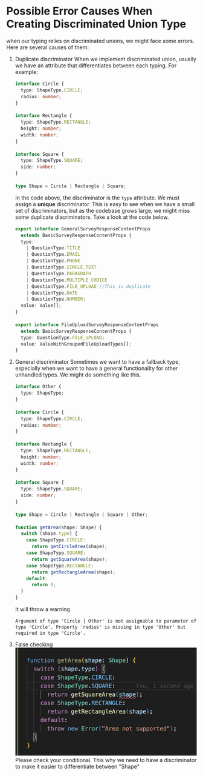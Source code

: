# Possible Error Causes When Creating Discriminated Union Type

when our typing relies on discriminated unions, we might face some errors. Here are several causes of them:

1. Duplicate discriminator
   When we implement discriminated union, usually we have an attribute that differentiates between each typing. For example:

   ```typescript
   interface Circle {
     type: ShapeType.CIRCLE;
     radius: number;
   }

   interface Rectangle {
     type: ShapeType.RECTANGLE;
     height: number;
     width: number;
   }

   interface Square {
     type: ShapeType.SQUARE;
     side: number;
   }

   type Shape = Circle | Rectangle | Square;
   ```

   In the code above, the discriminator is the `type` attribute. We must assign a **unique** discriminator. This is easy to see when we have a small set of discriminators, but as the codebase grows large, we might miss some duplicate discriminators. Take a look at the code below.

   ```typescript
   export interface GeneralSurveyResponseContentProps
     extends BasicSurveyResponseContentProps {
     type:
       | QuestionType.TITLE
       | QuestionType.EMAIL
       | QuestionType.PHONE
       | QuestionType.SINGLE_TEXT
       | QuestionType.PARAGRAPH
       | QuestionType.MULTIPLE_CHOICE
       | QuestionType.FILE_UPLOAD //This is duplicate
       | QuestionType.DATE
       | QuestionType.NUMBER;
     value: Value[];
   }

   export interface FileUploadSurveyResponseContentProps
     extends BasicSurveyResponseContentProps {
     type: QuestionType.FILE_UPLOAD;
     value: ValueWithGroupedFileUploadTypes[];
   }
   ```

2. General discriminator
   Sometimes we want to have a fallback type, especially when we want to have a general functionality for other unhandled types. We might do something like this.

   ```typescript
   interface Other {
     type: ShapeType;
   }

   interface Circle {
     type: ShapeType.CIRCLE;
     radius: number;
   }

   interface Rectangle {
     type: ShapeType.RECTANGLE;
     height: number;
     width: number;
   }

   interface Square {
     type: ShapeType.SQUARE;
     side: number;
   }

   type Shape = Circle | Rectangle | Square | Other;

   function getArea(shape: Shape) {
     switch (shape.type) {
       case ShapeType.CIRCLE:
         return getCircleArea(shape);
       case ShapeType.SQUARE:
         return getSquareArea(shape);
       case ShapeType.RECTANGLE:
         return getRectangleArea(shape);
       default:
         return 0;
     }
   }
   ```

   It will throw a warning

   ```
   Argument of type 'Circle | Other' is not assignable to parameter of type 'Circle'. Property 'radius' is missing in type 'Other' but required in type 'Circle'.
   ```

3. False checking
   ![](/typescript/assets/false-checking.png)
   Please check your conditional. This why we need to have a discriminator to make it easier to differentiate between "Shape"

